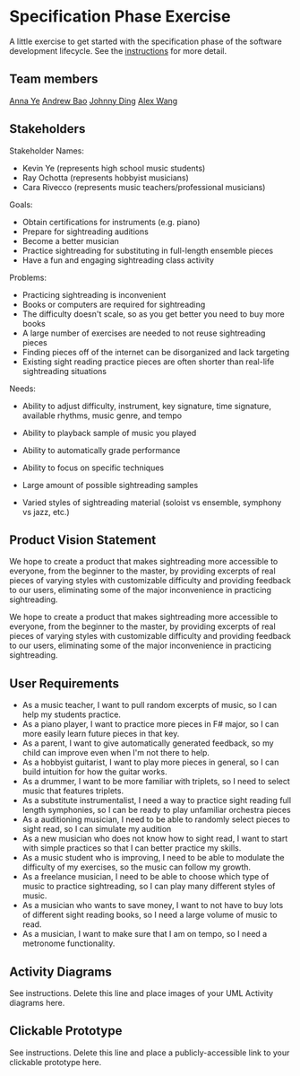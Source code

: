 # Specification Phase Exercise

A little exercise to get started with the specification phase of the software development lifecycle. See the [instructions](instructions.md) for more detail.

## Team members

<a href = 'https://github.com/AnnaTheYe'>Anna Ye</a>  <a href = 'https://github.com/andrew-bao'>Andrew Bao</a>  <a href = 'https://github.com/yd2960'>Johnny Ding</a>  <a href = 'https://github.com/alw9411'>Alex Wang</a>

## Stakeholders

Stakeholder Names:
- Kevin Ye (represents high school music students)
- Ray Ochotta (represents hobbyist musicians)
- Cara Rivecco (represents music teachers/professional musicians)

Goals:
- Obtain certifications for instruments (e.g. piano)
- Prepare for sightreading auditions
- Become a better musician
- Practice sightreading for substituting in full-length ensemble pieces
- Have a fun and engaging sightreading class activity

Problems:
- Practicing sightreading is inconvenient
- Books or computers are required for sightreading
- The difficulty doesn't scale, so as you get better you need to buy more books
- A large number of exercises are needed to not reuse sightreading pieces
- Finding pieces off of the internet can be disorganized and lack targeting
- Existing sight reading practice pieces are often shorter than real-life sightreading situations

Needs:
- Ability to adjust difficulty, instrument, key signature, time signature, available rhythms, music genre, and tempo

- Ability to playback sample of music you played
- Ability to automatically grade performance
- Ability to focus on specific techniques
- Large amount of possible sightreading samples
- Varied styles of sightreading material (soloist vs ensemble, symphony vs jazz, etc.)

## Product Vision Statement

We hope to create a product that makes sightreading more accessible to everyone, from the beginner to the master, by providing excerpts of real pieces of varying styles with customizable difficulty and providing feedback to our users, eliminating some of the major inconvenience in practicing sightreading.

We hope to create a product that makes sightreading more accessible to everyone, from the beginner to the master, by providing excerpts of real pieces of varying styles with customizable difficulty and providing feedback to our users, eliminating some of the major inconvenience in practicing sightreading. 


## User Requirements

- As a music teacher, I want to pull random excerpts of music, so I can help my students practice.
- As a piano player, I want to practice more pieces in F# major, so I can more easily learn future pieces in that key.
- As a parent, I want to give automatically generated feedback, so my child can improve even when I'm not there to help.
- As a hobbyist guitarist, I want to play more pieces in general, so I can build intuition for how the guitar works.
- As a drummer, I want to be more familiar with triplets, so I need to select music that features triplets.
- As a substitute instrumentalist, I need a way to practice sight reading full length symphonies, so I can be ready to play unfamiliar orchestra pieces
- As a auditioning musician, I need to be able to randomly select pieces to sight read, so I can simulate my audition
- As a new musician who does not know how to sight read, I want to start with simple practices so that I can better practice my skills.
- As a music student who is improving, I need to be able to modulate the difficulty of my exercises, so the music can follow my growth.
- As a freelance musician, I need to be able to choose which type of music to practice sightreading, so I can play many different styles of music.
- As a musician who wants to save money, I want to not have to buy lots of different sight reading books, so I need a large volume of music to read.
- As a musician, I want to make sure that I am on tempo, so I need a metronome functionality.

## Activity Diagrams

See instructions. Delete this line and place images of your UML Activity diagrams here.

## Clickable Prototype

See instructions. Delete this line and place a publicly-accessible link to your clickable prototype here.
